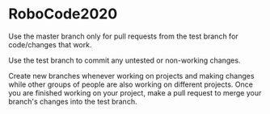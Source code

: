 # RoboCode2020

Use the master branch only for pull requests from the test branch for code/changes that work.

Use the test branch to commit any untested or non-working changes.

Create new branches whenever working on projects and making changes while other groups of people are also working on different projects. Once you are finished working on your project, make a pull request to merge your branch's changes into the test branch.
